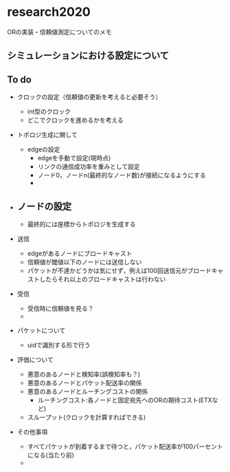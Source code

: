 # research2020
ORの実装・信頼値測定についてのメモ
## シミュレーションにおける設定について
## To do

- クロックの設定（信頼値の更新を考えると必要そう）
    - int型のクロック
    - どこでクロックを進めるかを考える

- トポロジ生成に関して
    - edgeの設定
        - edgeを手動で設定(現時点)
        - リンクの通信成功率を重みとして設定
        - ノード0，ノードn(最終的なノード数)が接続になるようにする
        - 
- ノードの設定
    - 
    - 最終的には座標からトポロジを生成する
- 送信
    - edgeがあるノードにブロードキャスト
    - 信頼値が閾値以下のノードには送信しない
    - パケットが不達かどうかは気にせず，例えば100回送信元がブロードキャストしたらそれ以上のブロードキャストは行わない
- 受信
    - 受信時に信頼値を見る？
    - 
- パケットについて
    - uidで識別する形で行う
- 評価について
    - 悪意のあるノードと検知率(誤検知率も？)
    - 悪意のあるノードとパケット配送率の関係
    - 悪意のあるノードとルーチングコストの関係
        - ルーチングコスト:各ノードと固定宛先へのORの期待コスト(ETXなど)
    - スループット(クロックを計算すればできる)

- その他事項
    - すべてパケットが到着するまで待つと，パケット配送率が100パーセントになる(当たり前)
    -